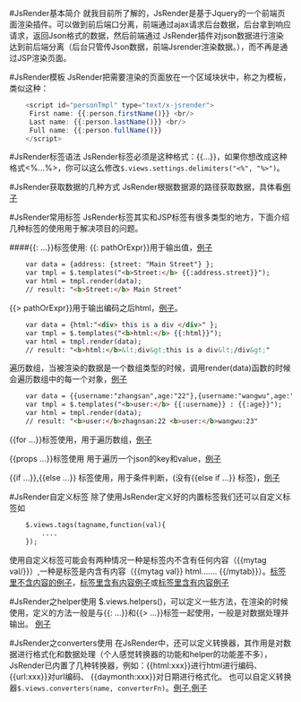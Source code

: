 #JsRender基本简介
就我目前所了解的，JsRender是基于Jquery的一个前端页面渲染插件。可以做到前后端口分离，前端通过ajax请求后台数据，后台拿到响应请求，返回Json格式的数据，然后前端通过
JsRender插件对json数据进行渲染达到前后端分离（后台只管传Json数据，前端Jsrender渲染数据。），而不再是通过JSP渲染页面。

#JsRender模板
JsRender把需要渲染的页面放在一个区域块状中，称之为模板，类似这种：
``` javascript
    <script id="personTmpl" type="text/x-jsrender">
     First name: {{:person.firstName()}} <br/>
     Last name: {{:person.lastName()}} <br/>
     Full name: {{:person.fullName()}}
    </script>
```

#JsRender标签语法
JsRender标签必须是这种格式：{{...}}，如果你想改成这种格式<%...%>，你可以这么修改```$.views.settings.delimiters("<%", "%>")```。

#JsRender获取数据的几种方式
JsRender根据数据源的路径获取数据，具体看[例子](./demo/demo13.html)

#JsRender常用标签
JsRender标签其实和JSP标签有很多类型的地方，下面介绍几种标签的使用用于解决项目的问题。

####{{: ...}}标签使用:
{{: pathOrExpr}}用于输出值，[例子](./demo/demo1.html)

```html
    var data = {address: {street: "Main Street"} };
    var tmpl = $.templates("<b>Street:</b> {{:address.street}}");
    var html = tmpl.render(data);
    // result: "<b>Street:</b> Main Street"
```

{{> pathOrExpr}}用于输出编码之后html，[例子](./demo/demo2.html)。

```html
    var data = {html:"<div> this is a div </div>" };
    var tmpl = $.templates("<b>html:</b> {{:html}}");
    var html = tmpl.render(data);
    // result: "<b>html:</b>&lt;div&gt;this is a div&lt;/div&gt;"
```

遍历数组，当被渲染的数据是一个数组类型的时候，调用render(data)函数的时候会遍历数组中的每一个对象，[例子](./demo/demo3.html)

```html
    var data = {{username:"zhangsan",age:"22"},{username:"wangwu",age:"23"}};
    var tmpl = $.templates("<b>user:</b> {{:username}} : {{:age}}");
    var html = tmpl.render(data);
    // result: "<b>user:</b>zhagnsan:22 <b>user:</b>wangwu:23"
```

{{for ...}}标签使用，用于遍历数组，[例子](./demo/demo4.html)

{{props ...}}标签使用 用于遍历一个json的key和value，[例子](./demo/demo5.html)

{{if ...}},{{else ...}} 标签使用，用于条件判断，(没有{{else if ...}} 标签)，[例子](./demo/demo6.html)

#JsRender自定义标签
除了使用JsRender定义好的内置标签我们还可以自定义标签如
```html
    $.views.tags(tagname,function(val){
        ....
    });
```
使用自定义标签可能会有两种情况一种是标签内不含有任何内容（{{mytag val/}}）,一种是标签是内含有内容（{{mytag val}} html....... {{/mytab}}）。[标签里不含内容的例子](./demo/demo7.html)，[标签里含有内容例子](./demo/demo8.html)或[标签里含有内容例子](./demo/demo9.html)

#JsRender之helper使用
$.views.helpers()，可以定义一些方法，在渲染的时候使用，定义的方法一般是与{{: ...}}和{{> ...}}标签一起使用，一般是对数据处理并输出。 [例子](./demo/demo10.html)

#JsRender之converters使用
在JsRender中，还可以定义转换器，其作用是对数据进行格式化和数据处理（个人感觉转换器的功能和helper的功能差不多），JsRender已内置了几种转换器，例如：{{html:xxx}}进行html进行编码、{{url:xxx}}对url编码、 {{daymonth:xxx}}对日期进行格式化。
也可以自定义转换器```$.views.converters(name, converterFn)```。[例子](./demo/demo11.html),[例子](./demo/demo12.html)
 






